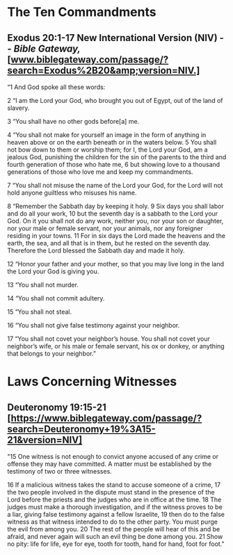 # The Ten Commandments
## Exodus 20:1-17 New International Version (NIV) - - *Bible Gateway,* [www.biblegateway.com/passage/?search=Exodus%2B20&amp;version=NIV.]

“1 And God spoke all these words: 

2 “I am the Lord your God, who brought you out of Egypt, out of the land of slavery. 

3 “You shall have no other gods before[a] me. 

4 “You shall not make for yourself an image in the form of anything in heaven above or on the earth beneath or in the waters below. 5 You shall not bow down to them or worship them; for I, the Lord your God, am a jealous God, punishing the children for the sin of the parents to the third and fourth generation of those who hate me, 6 but showing love to a thousand generations of those who love me and keep my commandments. 

7 “You shall not misuse the name of the Lord your God, for the Lord will not hold anyone guiltless who misuses his name. 

8 “Remember the Sabbath day by keeping it holy. 9 Six days you shall labor and do all your work, 10 but the seventh day is a sabbath to the Lord your God. On it you shall not do any work, neither you, nor your son or daughter, nor your male or female servant, nor your animals, nor any foreigner residing in your towns. 11 For in six days the Lord made the heavens and the earth, the sea, and all that is in them, but he rested on the seventh day. Therefore the Lord blessed the Sabbath day and made it holy. 

12 “Honor your father and your mother, so that you may live long in the land the Lord your God is giving you. 

13 “You shall not murder. 

14 “You shall not commit adultery. 

15 “You shall not steal. 

16 “You shall not give false testimony against your neighbor. 

17 “You shall not covet your neighbor’s house. You shall not covet your neighbor’s wife, or his male or female servant, his ox or donkey, or anything that belongs to your neighbor.”


# Laws Concerning Witnesses
## Deuteronomy 19:15-21 [https://www.biblegateway.com/passage/?search=Deuteronomy+19%3A15-21&version=NIV]

"15 One witness is not enough to convict anyone accused of any crime or offense they may have committed. A matter must be established by the testimony of two or three witnesses.

16 If a malicious witness takes the stand to accuse someone of a crime, 17 the two people involved in the dispute must stand in the presence of the Lord before the priests and the judges who are in office at the time. 18 The judges must make a thorough investigation, and if the witness proves to be a liar, giving false testimony against a fellow Israelite, 19 then do to the false witness as that witness intended to do to the other party. You must purge the evil from among you. 20 The rest of the people will hear of this and be afraid, and never again will such an evil thing be done among you. 21 Show no pity: life for life, eye for eye, tooth for tooth, hand for hand, foot for foot."

